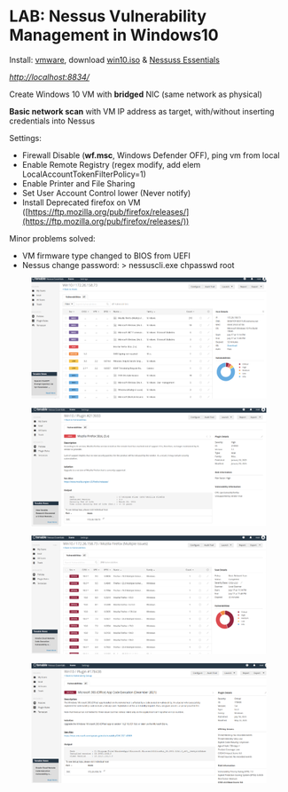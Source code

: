 # LAB: Nessus Vulnerability Management in Windows10

Install: [vmware](https://www.youtube.com/redirect?event=video_description\&redir_token=QUFFLUhqa2JpUEZILWN6cUozRDJsaUtKUkowYk5sQ0RpQXxBQ3Jtc0tsU0tYcXlwOE5PenBaOXNPRHRmVXBfX21WTFB3aERZYVYyS1ZWc0tSWmFNVDlyb1pHLURkTnUyWDFDZGNWOWdWbnJqanYtaTlweWZJdzNGdHdGZWUybHNoUHB1U2tQVzhQbFVwbkJXMVlGdkFwZS15MA\&q=https%3A%2F%2Fwww.vmware.com%2Fproducts%2Fworkstation-player%2Fworkstation-player-evaluation.html\&v=lT6Px9zJM3s), download [win10.iso](https://www.youtube.com/redirect?event=video_description\&redir_token=QUFFLUhqblZ4SElwNldhTU9neWNlNnRwY29MWjNwQWc4QXxBQ3Jtc0ttR1JtX2NidzV4dWxzSFl2TEpoMkEyYjIzTzRWMHlINGJoWTF3UGE4UGtKNVVfaWFBRG9hQnZmbkRYVURRbC02OTJHd05uZnFGVllWTVlaUjE5TU9DeUFNbk1uMVlaRlluRTlrZ0Y3OVI3OHh4ZVpYZw\&q=https%3A%2F%2Fwww.microsoft.com%2Fen-us%2Fsoftware-download%2Fwindows10\&v=lT6Px9zJM3s) & [Nessuss Essentials](https://www.youtube.com/redirect?event=video_description\&redir_token=QUFFLUhqbFlaamdBS2hETnVudGhoR3p1UkN3Rmt6OXl1Z3xBQ3Jtc0tuWG1CV3JiTC0wZXlSQ25hTE5QUUFILUxWaHFjemtkdlNncVVnb0t3TVg4Uk41WmZCVFlxVEZXZEt1SUJiTjNRTktwYnJSNDR5QmtmQm0yRDlkaUxNc2VhX3hhSXNrS2pXbk9XYmNRMFNWa2hqbTVyWQ\&q=https%3A%2F%2Fwww.tenable.com%2Fproducts%2Fnessus%2Fnessus-essentials\&v=lT6Px9zJM3s)

[_http://localhost:8834/_](http://localhost:8834/)

Create Windows 10 VM with **bridged** NIC (same network as physical)



**Basic network scan**  with VM IP address as target, with/without inserting credentials into Nessus

Settings:

* Firewall Disable (**wf.msc**, Windows Defender OFF), ping vm from local&#x20;
* Enable Remote Registry (regex modify, add elem LocalAccountTokenFilterPolicy=1)
* Enable Printer and File Sharing&#x20;
* Set User Account Control lower (Never notify)
* Install Deprecated firefox on VM ([https://ftp.mozilla.org/pub/firefox/releases/](https://ftp.mozilla.org/pub/firefox/releases/))



Minor problems solved:

* VM firmware type changed to BIOS from UEFI
* Nessus change password: > nessuscli.exe chpasswd root

<figure><img src="../.gitbook/assets/image (6) (1) (1) (1) (1) (1) (1).png" alt=""><figcaption></figcaption></figure>

<figure><img src="../.gitbook/assets/image (1) (1) (1) (1) (1) (1) (1) (1).png" alt=""><figcaption></figcaption></figure>

<figure><img src="../.gitbook/assets/image (2) (1) (1) (1) (1) (1) (1) (1).png" alt=""><figcaption></figcaption></figure>

<figure><img src="../.gitbook/assets/image (3) (1) (1) (1) (1) (1) (1) (1).png" alt=""><figcaption></figcaption></figure>
